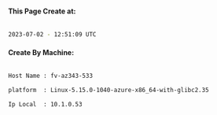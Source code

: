 
   
#### This Page Create at:

```bash

2023-07-02 - 12:51:09 UTC

```

#### Create By Machine:

```bash

Host Name : fv-az343-533

platform  : Linux-5.15.0-1040-azure-x86_64-with-glibc2.35

Ip Local  : 10.1.0.53

```


